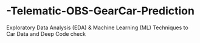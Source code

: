 # -Telematic-OBS-GearCar-Prediction
Exploratory Data Analysis (EDA) &amp; Machine Learning (ML) Techniques to Car Data and Deep Code check
